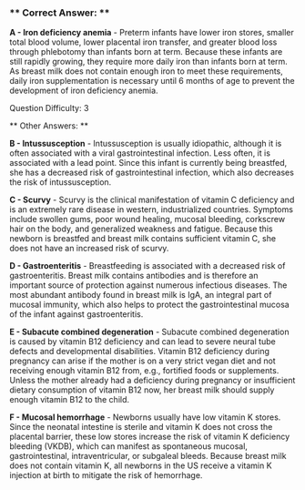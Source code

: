 ### ** Correct Answer: **

**A - Iron deficiency anemia** - Preterm infants have lower iron stores, smaller total blood volume, lower placental iron transfer, and greater blood loss through phlebotomy than infants born at term. Because these infants are still rapidly growing, they require more daily iron than infants born at term. As breast milk does not contain enough iron to meet these requirements, daily iron supplementation is necessary until 6 months of age to prevent the development of iron deficiency anemia.

Question Difficulty: 3

** Other Answers: **

**B - Intussusception** - Intussusception is usually idiopathic, although it is often associated with a viral gastrointestinal infection. Less often, it is associated with a lead point. Since this infant is currently being breastfed, she has a decreased risk of gastrointestinal infection, which also decreases the risk of intussusception.

**C - Scurvy** - Scurvy is the clinical manifestation of vitamin C deficiency and is an extremely rare disease in western, industrialized countries. Symptoms include swollen gums, poor wound healing, mucosal bleeding, corkscrew hair on the body, and generalized weakness and fatigue. Because this newborn is breastfed and breast milk contains sufficient vitamin C, she does not have an increased risk of scurvy.

**D - Gastroenteritis** - Breastfeeding is associated with a decreased risk of gastroenteritis. Breast milk contains antibodies and is therefore an important source of protection against numerous infectious diseases. The most abundant antibody found in breast milk is IgA, an integral part of mucosal immunity, which also helps to protect the gastrointestinal mucosa of the infant against gastroenteritis.

**E - Subacute combined degeneration** - Subacute combined degeneration is caused by vitamin B12 deficiency and can lead to severe neural tube defects and developmental disabilities. Vitamin B12 deficiency during pregnancy can arise if the mother is on a very strict vegan diet and not receiving enough vitamin B12 from, e.g., fortified foods or supplements. Unless the mother already had a deficiency during pregnancy or insufficient dietary consumption of vitamin B12 now, her breast milk should supply enough vitamin B12 to the child.

**F - Mucosal hemorrhage** - Newborns usually have low vitamin K stores. Since the neonatal intestine is sterile and vitamin K does not cross the placental barrier, these low stores increase the risk of vitamin K deficiency bleeding (VKDB), which can manifest as spontaneous mucosal, gastrointestinal, intraventricular, or subgaleal bleeds. Because breast milk does not contain vitamin K, all newborns in the US receive a vitamin K injection at birth to mitigate the risk of hemorrhage.

